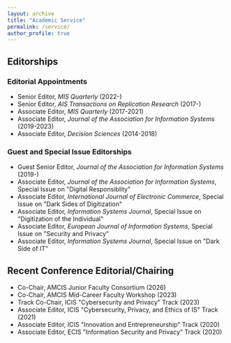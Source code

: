 ```yaml
---
layout: archive
title: "Academic Service"
permalink: /service/
author_profile: true
---
```

## Editorships 
### Editorial Appointments
-   Senior Editor, _MIS Quarterly_ (2022-) 
-   Senior Editor, _AIS Transactions on Replication Research_ (2017-)
-   Associate Editor, _MIS Quarterly_ (2017-2021)
-   Associate Editor, _Journal of the Association for Information Systems_ (2019-2023)
-   Associate Editor, _Decision Sciences_ (2014-2018)

### Guest and Special Issue Editorships
-   Guest Senior Editor, _Journal of the Association for Information Systems_ (2019-)
-   Associate Editor, _Journal of the Association for Information Systems_, Special Issue on "Digital Responsiblity"
-   Associate Editor, _International Journal of Electronic Commerce_, Special Issue on "Dark Sides of Digitization"
-   Associate Editor, _Information Systems Journal_, Special Issue on "Digitization of the Individual"
-   Associate Editor, _European Journal of Information Systems_, Special Issue on "Security and Privacy"
-   Associate Editor, _Information Systems Journal_, Special Issue on "Dark Side of IT"

## Recent Conference Editorial/Chairing 

-   Co-Chair, AMCIS Junior Faculty Consortium (2026)
-   Co-Chair, AMCIS Mid-Career Faculty Workshop (2023)
-   Track Co-Chair, ICIS "Cybersecurity and Privacy" Track (2023)
-   Associate Editor, ICIS "Cybersecurity, Privacy, and Ethics of IS" Track (2021)
-   Associate Editor, ICIS "Innovation and Entrepreneurship" Track (2020)
-   Associate Editor, ECIS "Information Security and Privacy" Track (2020)
